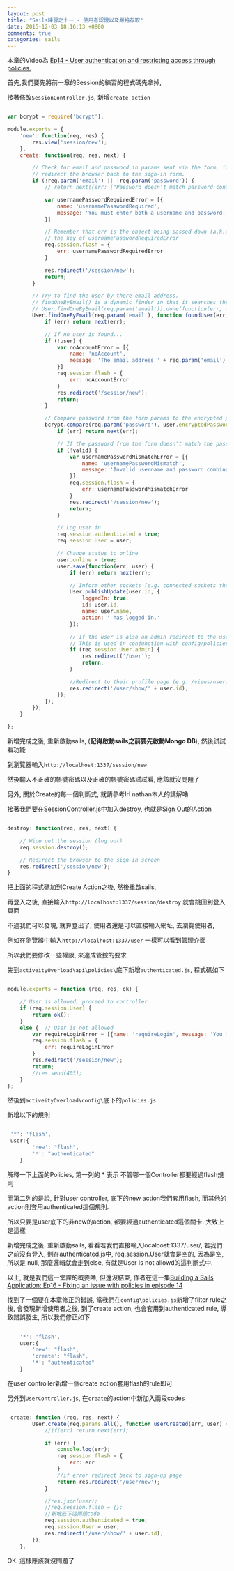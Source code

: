 ```yaml
---
layout: post
title: "Sails練習之十一 - 使用者認證以及嚴格存取"
date: 2015-12-03 18:16:13 +0800
comments: true
categories: sails
---
```


本章的Video為 <a href="https://www.youtube.com/watch?v=AooPVuYGnuU" target="_blank">Ep14 - User authentication and restricting access through policies.</a> 

首先,我們要先將前一章的Session的練習的程式碼先拿掉, 

接著修改`SessionController.js`, 新增`create action`

<!--more-->

```js SessionController.js新增Create action

var bcrypt = require('bcrypt');

module.exports = {
    'new': function(req, res) {
        res.view('session/new');
    },
    create: function(req, res, next) {

        // Check for email and password in params sent via the form, if none
        // redirect the browser back to the sign-in form.
        if (!req.param('email') || !req.param('password')) {
            // return next({err: ["Password doesn't match password confirmation."]});

            var usernamePasswordRequiredError = [{
                name: 'usernamePasswordRequired',
                message: 'You must enter both a username and password.'
            }]

            // Remember that err is the object being passed down (a.k.a. flash.err), whose value is another object with
            // the key of usernamePasswordRequiredError
            req.session.flash = {
                err: usernamePasswordRequiredError
            }

            res.redirect('/session/new');
            return;
        }

        // Try to find the user by there email address.
        // findOneByEmail() is a dynamic finder in that it searches the model by a particular attribute.
        // User.findOneByEmail(req.param('email')).done(function(err, user) {
        User.findOneByEmail(req.param('email'), function foundUser(err, user) {
            if (err) return next(err);

            // If no user is found...
            if (!user) {
                var noAccountError = [{
                    name: 'noAccount',
                    message: 'The email address ' + req.param('email') + ' not found.'
                }]
                req.session.flash = {
                    err: noAccountError
                }
                res.redirect('/session/new');
                return;
            }

            // Compare password from the form params to the encrypted password of the user found.
            bcrypt.compare(req.param('password'), user.encryptedPassword, function(err, valid) {
                if (err) return next(err);

                // If the password from the form doesn't match the password from the database...
                if (!valid) {
                    var usernamePasswordMismatchError = [{
                        name: 'usernamePasswordMismatch',
                        message: 'Invalid username and password combination.'
                    }]
                    req.session.flash = {
                        err: usernamePasswordMismatchError
                    }
                    res.redirect('/session/new');
                    return;
                }

                // Log user in
                req.session.authenticated = true;
                req.session.User = user;

                // Change status to online
                user.online = true;
                user.save(function(err, user) {
                    if (err) return next(err);

                    // Inform other sockets (e.g. connected sockets that are subscribed) that this user is now logged in
                    User.publishUpdate(user.id, {
                        loggedIn: true,
                        id: user.id,
                        name: user.name,
                        action: ' has logged in.'
                    });

                    // If the user is also an admin redirect to the user list (e.g. /views/user/index.ejs)
                    // This is used in conjunction with config/policies.js file
                    if (req.session.User.admin) {
                        res.redirect('/user');
                        return;
                    }

                    //Redirect to their profile page (e.g. /views/user/show.ejs)
                    res.redirect('/user/show/' + user.id);
                });
            });
        });
    }

};

```

新增完成之後, 重新啟動sails, (**記得啟動sails之前要先啟動Mongo DB**), 然後試試看功能

到瀏覽器輸入`http://localhost:1337/session/new`

然後輸入不正確的帳號密碼以及正確的帳號密碼試試看, 應該就沒問題了

另外, 關於Create的每一個判斷式, 就請參考Irl nathan本人的講解嚕

接著我們要在SessionController.js中加入destroy, 也就是Sign Out的Action

```js SessionController.js 新增Destroy action

destroy: function(req, res, next) {

    // Wipe out the session (log out)
    req.session.destroy();

    // Redirect the browser to the sign-in screen
    res.redirect('/session/new');
}

```

把上面的程式碼加到Create Action之後, 然後重啟sails,

再登入之後, 直接輸入`http://localhost:1337/session/destroy` 就會跳回到登入頁面

不過我們可以發現, 就算登出了, 使用者還是可以直接輸入網址, 去瀏覽使用者,

例如在瀏覽器中輸入`http://localhost:1337/user` 一樣可以看到管理介面

所以我們要修改一些權限, 來達成管控的要求


先到`activeityOverload\api\policies\`底下新增`authenticated.js`, 程式碼如下

```js authenticated.js

module.exports = function (req, res, ok) {

    // User is allowed, proceed to controller
    if (req.session.User) {
        return ok();
    }
    else {  // User is not allowed
        var requireLoginError = [{name: 'requireLogin', message: 'You must be signed in.'}]
        req.session.flash = {
            err: requireLoginError
        }
        res.redirect('/session/new');
        return;
        //res.send(403);
    }
};

```

然後到`activeityOverload\config\`底下的`policies.js`

新增以下的規則

```js policies.js

 '*': 'flash',
 user:{
        'new': "flash",
        '*': "authenticated"
    }

```

解釋一下上面的Policies, 第一列的 * 表示 不管哪一個Controller都要經過flash規則

而第二列的是說, 針對user controller, 底下的new action我們套用flash, 而其他的action則套用authenticated這個規則.

所以只要是user底下的非new的action, 都要經過authenticated這個關卡. 大致上是這樣

新增完成之後. 重新啟動sails, 看看若我們直接輸入localcost:1337/user/, 若我們之前沒有登入, 則在authenticated.js中, req.session.User就會是空的, 因為是空, 所以是 null, 那麼邏輯就會走到else, 有就是User is not allowd的這判斷式中.

以上, 就是我們這一堂課的概要嚕, 但還沒結束, 作者在這一集<a href="https://www.youtube.com/watch?v=-wF07sqGmW0" target="_blank">Building a Sails Application: Ep16 - Fixing an issue with policies in episode 14</a>

找到了一個要在本章修正的錯誤, 當我們在`config\policies.js`新增了filter rule之後, 會發現新增使用者之後, 到了create action, 也會套用到authenticated rule, 導致錯誤發生, 所以我們修正如下


```js config\policies.js
	
	'*': 'flash',
    user:{
        'new': "flash",
        'create': "flash",
        '*': "authenticated"
    }

```

在user controller新增一個create action套用flash的rule即可

另外到`UserController.js`, 在`create`的action中新加入兩段codes

```js UserController.js

 create: function (req, res, next) {
        User.create(req.params.all(), function userCreated(err, user) {
            //if(err) return next(err);

            if (err) {
                console.log(err);
                req.session.flash = {
                    err: err
                }
                //if error redirect back to sign-up page
                return res.redirect('/user/new');
            }

            //res.json(user);
            //req.session.flash = {};
			//新增底下這兩段code
            req.session.authenticated = true;
            req.session.User = user;
            res.redirect('/user/show/' + user.id);
        });
    },

```

OK. 這樣應該就沒問題了